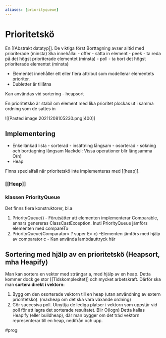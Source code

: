 ```yaml
---
aliases: [priorityqueue]
---
```


# Prioritetskö
En [[Abstrakt datatyp]]. De viktiga först
Borttagning avser alltid med prioriterade (minsta)
Ska innehålla:
	- offer - sätta in element
	- peek - ta reda på det högst prioriterade elementet (minsta)
	- poll - ta bort det högst prioriterade elementet (minsta)

- Elementet innehåller ett eller flera attribut som modellerar elementets prioriter. 
- Dubletter är tillåtna

Kan användas vid sortering - heapsort

En prioritetskö är stabil om element med lika prioritet plockas ut i samma ordning som de sattes in

![[Pasted image 20211208105230.png|400]]

## Implementering
- Enkellänkad lista
		- sorterad - insättning långsam
		- osorterad - sökning och borttagning långsam
Nackdel: Vissa operationer blir långsamma O(n)
- Heap

Finns specialfall när prioritetskö inte implementeras med [[heap]]. 

### [[Heap]]

### klassen PriorityQueue
Det finns flera konstruktorer, bl.a
1. PriorityQueue()
		- Förutsätter att elementen implementerar Comparable, annars genereras ClassCastException. Inuti PriorityQueue jämförs elementen med compareTo
2. PriorityQueue(Comparator< ? super E> c)
		-Elementen jämförs med hjälp av comparator c
		- Kan använda lambdauttryck här

## Sortering med hjälp av en prioritetskö (Heapsort, mha Heapify)
Man kan sortera en vektor med strängar a, med hjälp av en heap. Detta kommer dock ge stor [[Tidskomplexitet]] och mycket arbetskraft.
Därför ska man **sortera direkt i vektorn**:
1. Bygg om den osorterade vektorn till en heap (utan användning av extern prioritetskö).  (maxheap om det ska vara växande ordning)
2. Gör succesiva poll. Utnyttja de lediga platser i vektorn som uppstår vid poll för att lagra det sorterade resultatet. Blir O(logn)
Detta kallas Heapify (eller buildheap), där man bygger om det träd vektorn representerar till en heap, nedifrån och upp.

#prog 
